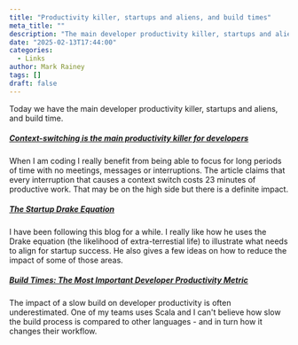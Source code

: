 ```yaml
---
title: "Productivity killer, startups and aliens, and build times"
meta_title: ""
description: "The main developer productivity killer, startups and aliens, and build time."
date: "2025-02-13T17:44:00"
categories:
  - Links
author: Mark Rainey
tags: []
draft: false
---
```

Today we have the main developer productivity killer, startups and aliens, and build time.

##### [Context-switching is the main productivity killer for developers](https://newsletter.techworld-with-milan.com/p/context-switching-is-the-main-productivity)

When I am coding I really benefit from being able to focus for long periods of time with no meetings, messages or interruptions. The article claims that every interruption that causes a context switch costs 23 minutes of productive work. That may be on the high side but there is a definite impact.


##### [The Startup Drake Equation](https://longform.asmartbear.com/startup-drake-equation)

I have been following this blog for a while. I really like how he uses the Drake equation (the likelihood of extra-terrestial life) to illustrate what needs to align for startup success. He also gives a few ideas on how to reduce the impact of some of those areas. 


##### [Build Times: The Most Important Developer Productivity Metric](https://www.honeycomb.io/blog/most-important-developer-productivity-metric-build-times)

The impact of a slow build on developer productivity is often underestimated. One of my teams uses Scala and I can't believe how slow the build process is compared to other languages - and in turn how it changes their workflow.


